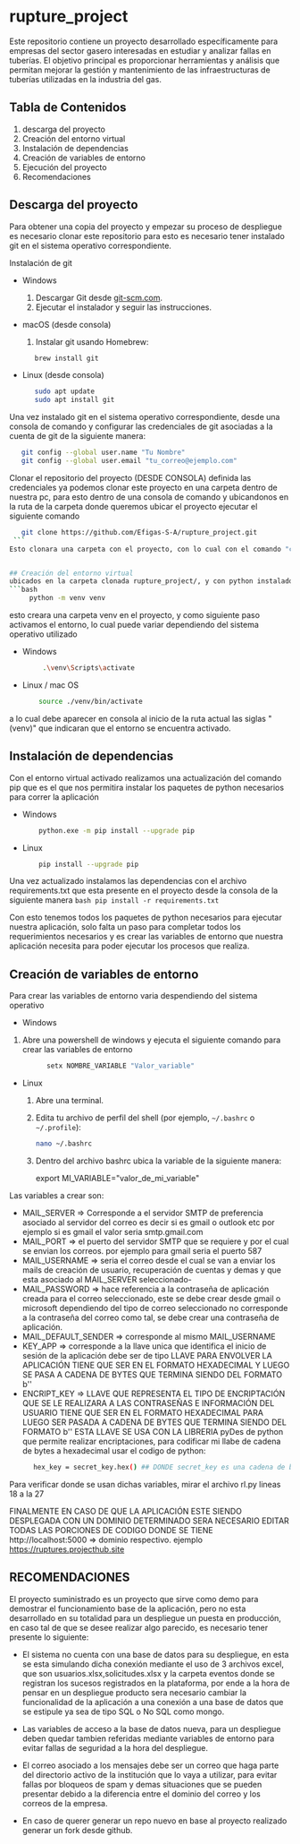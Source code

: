 # rupture_project

Este repositorio contiene un proyecto desarrollado específicamente para empresas del sector gasero interesadas en estudiar y analizar fallas en tuberías. El objetivo principal es proporcionar herramientas y análisis que permitan mejorar la gestión y mantenimiento de las infraestructuras de tuberías utilizadas en la industria del gas.

## Tabla de Contenidos

1. descarga del proyecto
2. Creación del entorno virtual
3. Instalación de dependencias
4. Creación de variables de entorno
5. Ejecución del proyecto
6. Recomendaciones

## Descarga del proyecto

Para obtener una copia del proyecto y empezar su proceso de despliegue es necesario clonar este repositorio para esto es necesario tener instalado git en el sistema operativo correspondiente.

Instalación de git 

* Windows
  1) Descargar Git desde [git-scm.com](https://git-scm.com/).
  2) Ejecutar el instalador y seguir las instrucciones.

* macOS (desde consola)
  1) Instalar git usando Homebrew:
    ```bash
       brew install git
* Linux (desde consola)
   ```bash
      sudo apt update
      sudo apt install git

Una vez instalado git en el sistema operativo correspondiente, desde una consola de comando y configurar las credenciales de git asociadas a la cuenta de git de la siguiente manera:

   ```bash
      git config --global user.name "Tu Nombre"
      git config --global user.email "tu_correo@ejemplo.com"
   ```
Clonar el repositorio del proyecto (DESDE CONSOLA)
definida las credenciales ya podemos clonar este proyecto en una carpeta dentro de nuestra pc, para esto dentro de una consola de comando y ubicandonos en la ruta de la carpeta donde queremos ubicar el proyecto ejecutar el siguiente comando
   
   ```bash
      git clone https://github.com/Efigas-S-A/rupture_project.git
    ```
Esto clonara una carpeta con el proyecto, con lo cual con el comando "cd rupture_project" , podemos dirigirnos a la carpeta del proyecto donde encontraremos todos los elementos para ejecutar la aplicación, la cual podemos abrir en un IDE de codigo como visual studio code mediante el comando "code ./" en caso tal de que ya lo tengamos instalado.


## Creación del entorno virtual
ubicados en la carpeta clonada rupture_project/, y con python instalado en el pc, realizamos la creación del entorno virtual de trabajo, mediante el siguiente comando en consola
  ```bash
        python -m venv venv
   ```
esto creara una carpeta venv en el proyecto, y como siguiente paso activamos el entorno, lo cual puede variar dependiendo del sistema operativo utilizado

 * Windows
   ```bash
        .\venv\Scripts\activate
    ```
* Linux / mac OS
    ```bash
        source ./venv/bin/activate
     ```
a lo cual debe aparecer en consola al inicio de la ruta actual  las siglas "(venv)" que indicaran que el entorno se encuentra activado.

## Instalación de dependencias
  Con el entorno virtual activado realizamos una actualización del comando pip que es el que nos permitira instalar los paquetes de python necesarios para correr la aplicación
  * Windows
    ```bash
        python.exe -m pip install --upgrade pip
     ```
  * Linux
    ```bash
        pip install --upgrade pip
     ```

  Una vez actualizado instalamos las dependencias con el archivo requirements.txt que esta presente en el proyecto desde la consola de la siguiente manera
    ```bash
        pip install -r requirements.txt
     ```

  Con esto tenemos todos los paquetes de python necesarios para ejecutar nuestra aplicación, solo falta un paso para completar todos los requerimientos necesarios y es crear las variables de entorno que nuestra aplicación necesita para poder ejecutar los procesos que realiza.

## Creación de variables de entorno
Para crear las variables de entorno varia despendiendo del sistema operativo 

* Windows

 1) Abre una powershell de windows y ejecuta el siguiente comando para crear las variables de entorno
    ```bash
          setx NOMBRE_VARIABLE "Valor_variable"
     ```
 * Linux

    1)  Abre una terminal.
    
    2) Edita tu archivo de perfil del shell (por ejemplo, `~/.bashrc` o `~/.profile`):
    
       ```bash
       nano ~/.bashrc
        ```
    3) Dentro del archivo bashrc ubica la variable de la siguiente manera:

       export MI_VARIABLE="valor_de_mi_variable"

Las variables a crear son:

- MAIL_SERVER => Corresponde a el servidor SMTP de preferencia asociado al servidor del correo es decir si es gmail o outlook etc por ejemplo si es gmail el valor seria smtp.gmail.com
- MAIL_PORT => el puerto del servidor SMTP que se requiere y por el cual se envian los correos.  por ejemplo para gmail seria el puerto 587
- MAIL_USERNAME => seria el correo desde el cual se van a enviar los mails de creación de usuario, recuperación de cuentas y demas y que esta asociado al MAIL_SERVER seleccionado-
- MAIL_PASSWORD => hace referencia a la contraseña de aplicación creada para el correo seleccionado, este se debe crear desde gmail o microsoft dependiendo del tipo de correo seleccionado no corresponde a la contraseña del correo como tal, se debe crear una contraseña de aplicación.
- MAIL_DEFAULT_SENDER => corresponde al mismo MAIL_USERNAME
- KEY_APP => corresponde a la llave unica que identifica el inicio de sesión de la aplicación debe ser de tipo LLAVE PARA ENVOLVER LA APLICACIÓN TIENE QUE SER EN EL FORMATO HEXADECIMAL Y LUEGO SE PASA A CADENA DE BYTES QUE TERMINA SIENDO DEL FORMATO b''
- ENCRIPT_KEY => LLAVE QUE REPRESENTA EL TIPO DE ENCRIPTACIÓN QUE SE LE REALIZARA A LAS CONTRASEÑAS E INFORMACIÓN DEL USUARIO TIENE QUE SER EN EL FORMATO HEXADECIMAL PARA LUEGO SER PASADA A CADENA DE BYTES QUE TERMINA SIENDO DEL FORMATO b'' ESTA LLAVE SE USA CON LA LIBRERIA pyDes de python que permite realizar encriptaciones, para codificar mi llabe de cadena de bytes a hexadecimal usar el codigo de python:

```bash
      hex_key = secret_key.hex() ## DONDE secret_key es una cadena de bytes en b''

 ```
Para verificar donde se usan dichas variables, mirar el archivo rl.py lineas 18 a la 27

FINALMENTE EN CASO DE QUE LA APLICACIÓN ESTE SIENDO DESPLEGADA CON UN DOMINIO DETERMINADO SERA NECESARIO EDITAR TODAS LAS PORCIONES DE CODIGO DONDE SE TIENE
http://localhost:5000 => dominio respectivo. ejemplo https://ruptures.projecthub.site


## RECOMENDACIONES

El proyecto suministrado es un proyecto que sirve como demo para demostrar el funcionamiento base de la aplicación, pero no esta desarrollado en su totalidad para un despliegue un puesta en producción, en caso tal de que se desee realizar algo parecido, es necesario tener presente lo siguiente:

 - El sistema no cuenta con una base de datos para su despliegue, en esta se esta simulando dicha conexión mediante el uso de 3 archivos excel, que son usuarios.xlsx,solicitudes.xlsx y la carpeta eventos donde se registran los sucesos registrados en la plataforma, por ende a la hora de pensar en un despliegue producto sera necesario cambiar la funcionalidad de la aplicación a una conexión a una base de datos que se estipule ya sea de tipo SQL o No SQL como mongo.
-  Las variables de acceso a la base de datos nueva, para un despliegue deben quedar tambien referidas mediante variables de entorno para evitar fallas de seguridad a la hora del despliegue.
-  El correo asociado a los mensajes debe ser un correo que haga parte del directorio activo de la institución que lo vaya a utilizar, para evitar fallas por bloqueos de spam y demas situaciones que se pueden presentar debido a la diferencia entre el dominio del correo y los correos de la empresa.

- En caso de querer generar un repo nuevo en base al proyecto realizado generar un fork desde github.




